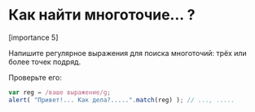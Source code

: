 #  Как найти многоточие... ?

[importance 5]

Напишите регулярное выражения для поиска многоточий: трёх или более точек подряд.

Проверьте его:

```js
var reg = /ваше выражение/g;
alert( "Привет!... Как дела?.....".match(reg) ); // ..., .....
```

